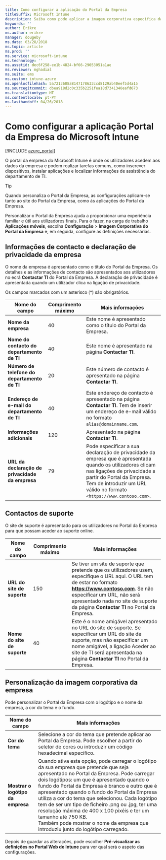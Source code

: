 ```yaml
---
title: Como configurar a aplicação do Portal da Empresa
titleSuffix: Microsoft Intune
description: Saiba como pode aplicar a imagem corporativa específica da empresa à aplicação Portal da Empresa do Intune.
keywords: ''
author: Erikre
ms.author: erikre
manager: dougeby
ms.date: 03/28/2018
ms.topic: article
ms.prod: ''
ms.service: microsoft-intune
ms.technology: ''
ms.assetid: dec6f258-ee1b-4824-bf66-29053051a1ae
ms.reviewer: mghadial
ms.suite: ems
ms.custom: intune-azure
ms.openlocfilehash: 5a7213608a8147178633ccd8129ab40eef5d4a15
ms.sourcegitcommit: dbea918d2c0c335b2251fea18d7341340eafd673
ms.translationtype: HT
ms.contentlocale: pt-PT
ms.lasthandoff: 04/26/2018
---
```

# <a name="how-to-configure-the-microsoft-intune-company-portal-app"></a>Como configurar a aplicação Portal da Empresa do Microsoft Intune

[!INCLUDE [azure_portal](./includes/azure_portal.md)]

O portal da empresa do Microsoft Intune é onde os utilizadores acedem aos dados da empresa e podem realizar tarefas comuns, como inscrever dispositivos, instalar aplicações e localizar informações de assistência do departamento de TI.        

> [!Tip]        
> Quando personaliza o Portal da Empresa, as configurações aplicam-se tanto ao site do Portal da Empresa, como às aplicações do Portal da Empresa.       

Personalizar o Portal da Empresa ajuda a proporcionar uma experiência familiar e útil aos utilizadores finais. Para o fazer, na carga de trabalho **Aplicações móveis**, escolha **Configuração** > **Imagem Corporativa do Portal da Empresa** e, em seguida, configure as definições necessárias.      

## <a name="company-contact-information-and-privacy-statement"></a>Informações de contacto e declaração de privacidade da empresa        
O nome da empresa é apresentado como o título do Portal da Empresa. Os detalhes e as informações de contacto são apresentados aos utilizadores no ecrã **Contactar TI** do Portal da Empresa. A declaração de privacidade é apresentada quando um utilizador clica na ligação de privacidade.

Os campos marcados com um asterisco (*) são obrigatórios.       


| Nome do campo | Comprimento máximo | Mais informações |
|---|---|---|
|**Nome da empresa**| 40 | Este nome é apresentado como o título do Portal da Empresa. |
|**Nome do contacto do departamento de TI** | 40 | Este nome é apresentado na página **Contactar TI**. |
|**Número de telefone do departamento de TI** | 20 | Este número de contacto é apresentado na página **Contactar TI**. |
|**Endereço de e-mail do departamento de TI**| 40 | Este endereço de contacto é apresentado na página **Contactar TI**. Tem de inserir um endereço de e-mail válido no formato `alias@domainname.com`. |
| **Informações adicionais**|    120     | Apresentado na página **Contactar TI**. |
| **URL da declaração de privacidade da empresa** |     79     | Pode especificar a sua declaração de privacidade da empresa que é apresentada quando os utilizadores clicam nas ligações de privacidade a partir do Portal da Empresa. Tem de introduzir um URL válido no formato `<https://www.contoso.com>`. |

## <a name="support-contacts"></a>Contactos de suporte     
O site de suporte é apresentado para os utilizadores no Portal da Empresa para que possam aceder ao suporte online.        

|Nome do campo|Comprimento máximo|Mais informações|
|---|---|---|
|**URL do site de suporte**|150|Se tiver um site de suporte que pretende que os utilizadores usem, especifique o URL aqui. O URL tem de estar no formato **https://www.contoso.com**. Se não especificar um URL, não será apresentado nada no site de suporte da página **Contactar TI** no Portal da Empresa.|
|**Nome do site de suporte**|40|Este é o nome amigável apresentado no URL do site de suporte. Se especificar um URL do site de suporte, mas não especificar um nome amigável, a ligação Aceder ao site de TI será apresentada na página **Contactar TI** no Portal da Empresa.

## <a name="company-branding-customization"></a>Personalização da imagem corporativa da empresa       
Pode personalizar o Portal da Empresa com o logótipo e o nome da empresa, a cor do tema e o fundo.     

|Nome do campo|Mais informações|
|---|---|
|**Cor do tema**|Selecione a cor do tema que pretende aplicar ao Portal da Empresa. Pode escolher a partir do seletor de cores ou introduzir um código hexadecimal específico.|
|**Mostrar o logótipo da empresa**|Quando ativa esta opção, pode carregar o logótipo da sua empresa que pretende que seja apresentado no Portal da Empresa. Pode carregar dois logótipos: um que é apresentado quando o fundo do Portal da Empresa é branco e outro que é apresentado quando o fundo do Portal da Empresa utiliza a cor do tema que selecionou. Cada logótipo tem de ser um tipo de ficheiro .png ou .jpg, ter uma resolução máxima de 400 x 100 pixéis e ter um tamanho até 750 KB.<br>Também pode mostrar o nome da empresa que introduziu junto do logótipo carregado.|

Depois de guardar as alterações, pode escolher **Pré-visualizar as definições no Portal Web do Intune** para ver qual será o aspeto das configurações.
